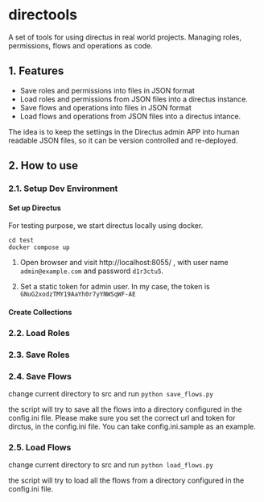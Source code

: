# directools
A set of tools for using directus in real world projects.   Managing roles, permissions, flows and operations as code.


## 1. Features

- Save roles and permissions into files in JSON format
- Load roles and permissions from JSON files into a directus instance.
- Save flows and operations into files in JSON format
- Load flows and operations from JSON files into a directus intance.

The idea is to keep the settings in the Directus admin APP into human readable JSON files, so it can be version controlled and re-deployed.

## 2. How to use

### 2.1. Setup Dev Environment 

#### Set up Directus

For testing purpose, we start directus locally using docker.

```
cd test
docker compose up
```

1. Open browser and visit http://localhost:8055/  , with user name `admin@example.com` and password `d1r3ctu5`.

2. Set a static token for admin user. 
In my case, the token is `GNuG2xodzTMY19AaYh0r7yYNWSqWF-AE`

#### Create Collections

### 2.2. Load Roles

### 2.3. Save Roles

### 2.4. Save Flows

change current directory to src and run `python save_flows.py`

the script will try to save all the flows into a directory configured in the config.ini file.
Please make sure you set the correct url and token for dirctus, in the config.ini file.
You can take config.ini.sample as an example.

### 2.5. Load Flows

change current directory to src and run `python load_flows.py`

the script will try to load all the flows from a directory configured in the config.ini file.
